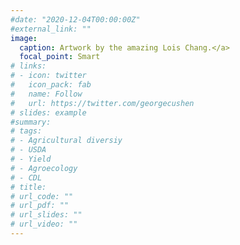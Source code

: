 ```yaml
---
#date: "2020-12-04T00:00:00Z"
#external_link: ""
image:
  caption: Artwork by the amazing Lois Chang.</a> 
  focal_point: Smart
# links:
# - icon: twitter
#   icon_pack: fab
#   name: Follow
#   url: https://twitter.com/georgecushen
# slides: example
#summary: 
# tags:
# - Agricultural diversiy
# - USDA
# - Yield
# - Agroecology
# - CDL
# title: 
# url_code: ""
# url_pdf: ""
# url_slides: ""
# url_video: ""
---
```


